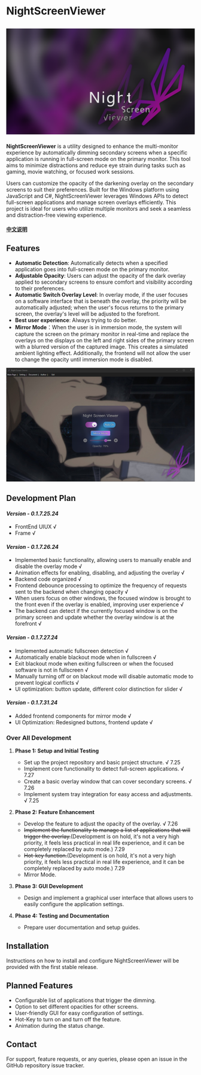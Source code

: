 # NightScreenViewer

![website image](./img/nsv_logo.png) 
---
**NightScreenViewer** is a utility designed to enhance the multi-monitor experience by automatically dimming secondary screens when a specific application is running in full-screen mode on the primary monitor. This tool aims to minimize distractions and reduce eye strain during tasks such as gaming, movie watching, or focused work sessions.
     
Users can customize the opacity of the darkening overlay on the secondary screens to suit their preferences. Built for the Windows platform using JavaScript and C#, NightScreenViewer leverages Windows APIs to detect full-screen applications and manage screen overlays efficiently. This project is ideal for users who utilize multiple monitors and seek a seamless and distraction-free viewing experience.    
#### **[中文说明](README_zh.md)** 
## Features

- **Automatic Detection**: Automatically detects when a specified application goes into full-screen mode on the primary monitor.
- **Adjustable Opacity**: Users can adjust the opacity of the dark overlay applied to secondary screens to ensure comfort and visibility according to their preferences.
- **Automatic Switch Overlay Level**: In overlay mode, if the user focuses on a software interface that is beneath the overlay, the priority will be automatically adjusted; when the user's focus returns to the primary screen, the overlay's level will be adjusted to the forefront.  
- **Best user experience**: Always trying to do better.
- **Mirror Mode**：When the user is in immersion mode, the system will capture the screen on the primary monitor in real-time and replace the overlays on the displays on the left and right sides of the primary screen with a blurred version of the captured image. This creates a simulated ambient lighting effect. Additionally, the frontend will not allow the user to change the opacity until immersion mode is disabled.  

![website image](./img/nsv.png) 

## Development Plan

#### *Version - 0.1.7.25.24*
- FrontEnd UIUX √  
- Frame √

#### *Version - 0.1.7.26.24*
- Implemented basic functionality, allowing users to manually enable and disable the overlay mode √
- Animation effects for enabling, disabling, and adjusting the overlay √
- Backend code organized √
- Frontend debounce processing to optimize the frequency of requests sent to the backend when changing opacity √
- When users focus on other windows, the focused window is brought to the front even if the overlay is enabled, improving user experience √
- The backend can detect if the currently focused window is on the primary screen and update whether the overlay window is at the forefront √

#### *Version - 0.1.7.27.24*
- Implemented automatic fullscreen detection √
- Automatically enable blackout mode when in fullscreen √
- Exit blackout mode when exiting fullscreen or when the focused software is not in fullscreen √
- Manually turning off or on blackout mode will disable automatic mode to prevent logical conflicts √
- UI optimization: button update, different color distinction for slider √

#### *Version - 0.1.7.31.24*
- Added frontend components for mirror mode √
- UI Optimization: Redesigned buttons, frontend update √

### Over All Development

1. **Phase 1: Setup and Initial Testing**
   - Set up the project repository and basic project structure. √ 7.25
   - Implement core functionality to detect full-screen applications.  √ 7.27
   - Create a basic overlay window that can cover secondary screens. √ 7.26
   - Implement system tray integration for easy access and adjustments. √ 7.25

2. **Phase 2: Feature Enhancement**
   - Develop the feature to adjust the opacity of the overlay. √ 7.26
   - ~~Implement the functionality to manage a list of applications that will trigger the overlay.~~(Development is on hold, it's not a very high priority, it feels less practical in real life experience, and it can be completely replaced by auto mode.) 7.29
   - ~~Hot-key function.~~(Development is on hold, it's not a very high priority, it feels less practical in real life experience, and it can be completely replaced by auto mode.) 7.29
   - Mirror Mode.

3. **Phase 3: GUI Development**
   - Design and implement a graphical user interface that allows users to easily configure the application settings.
   
4. **Phase 4: Testing and Documentation**
   - Prepare user documentation and setup guides.


## Installation

Instructions on how to install and configure NightScreenViewer will be provided with the first stable release.

## Planned Features

- Configurable list of applications that trigger the dimming.
- Option to set different opacities for other screens.
- User-friendly GUI for easy configuration of settings.
- Hot-Key to turn on and turn off the feature.
- Animation during the status change.

## Contact

For support, feature requests, or any queries, please open an issue in the GitHub repository issue tracker.

